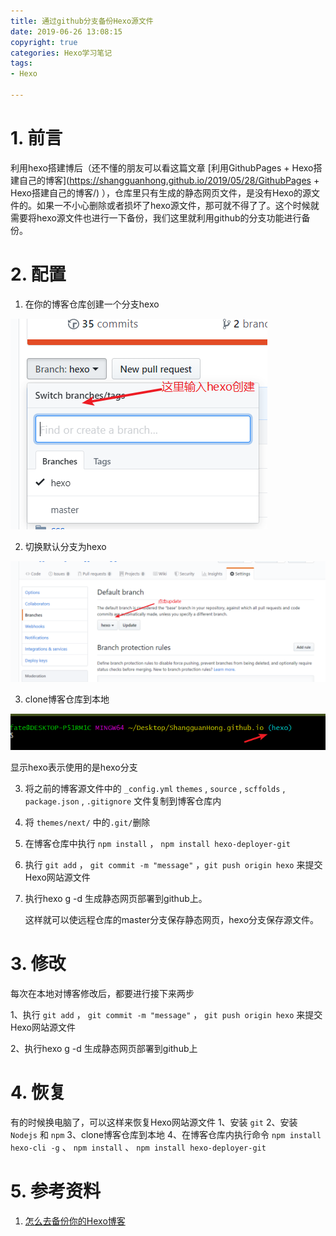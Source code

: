 ```yaml
---
title: 通过github分支备份Hexo源文件
date: 2019-06-26 13:08:15
copyright: true
categories: Hexo学习笔记
tags:
- Hexo

---
```


# 1. 前言

利用hexo搭建博后（还不懂的朋友可以看这篇文章 [利用GithubPages + Hexo搭建自己的博客](https://shangguanhong.github.io/2019/05/28/GithubPages + Hexo搭建自己的博客/) ），仓库里只有生成的静态网页文件，是没有Hexo的源文件的。如果一不小心删除或者损坏了hexo源文件，那可就不得了了。这个时候就需要将hexo源文件也进行一下备份，我们这里就利用github的分支功能进行备份。

<!--more-->

# 2. 配置

1. 在你的博客仓库创建一个分支hexo

![1561526447447](通过github分支备份Hexo源文件/1561526447447.png)

2. 切换默认分支为hexo

![1561526500792](通过github分支备份Hexo源文件/1561526500792.png)

3. clone博客仓库到本地

![1561526823075](通过github分支备份Hexo源文件/1561526823075.png)

显示hexo表示使用的是hexo分支

3. 将之前的博客源文件中的 `_config.yml`  `themes` ,  `source` , `scffolds` , `package.json` , `.gitignore` 文件复制到博客仓库内

4. 将 `themes/next/` 中的`.git/`删除

5. 在博客仓库中执行 `npm install` ， `npm install hexo-deployer-git` 

6. 执行 `git add` ， `git commit -m "message"` ，`git push origin hexo` 来提交Hexo网站源文件

7. 执行hexo g -d 生成静态网页部署到github上。

   这样就可以使远程仓库的master分支保存静态网页，hexo分支保存源文件。

# 3. 修改

每次在本地对博客修改后，都要进行接下来两步

1、执行 `git add` ， `git commit -m "message"` ， `git push origin hexo` 来提交Hexo网站源文件

2、执行hexo g -d 生成静态网页部署到github上

# 4. 恢复

有的时候换电脑了，可以这样来恢复Hexo网站源文件
1、安装 `git`
2、安装 `Nodejs` 和 `npm`
3、clone博客仓库到本地
4、在博客仓库内执行命令 `npm install hexo-cli -g` 、 `npm install` 、 `npm install hexo-deployer-git` 

# 5. 参考资料

1. [怎么去备份你的Hexo博客](https://www.jianshu.com/p/baab04284923)